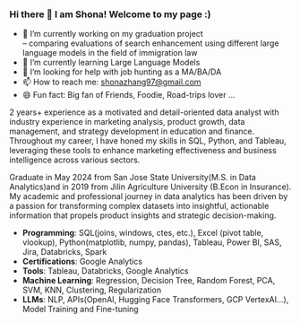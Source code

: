 ### Hi there 👋 I am Shona! Welcome to my page :)

<!--
**shonazhang/shonazhang** is a ✨ _special_ ✨ repository because its `README.md` (this file) appears on your GitHub profile.

Here are some ideas to get you started:

🔭 I’m currently working on ... 
🌱 I’m currently learning ...
- 👯 I’m looking to collaborate on ...
🤔 I’m looking for help with ...
- 💬 Ask me about ...
📫 How to reach me: 
- 😄 Pronouns: ...
- ⚡ Fun fact: ...
-->
- 🔭 I’m currently working on my graduation project
         <br>– comparing evaluations of search enhancement using different large language models in the field of immigration law
- 🌱 I’m currently learning Large Language Models
- 🤔 I’m looking for help with job hunting as a MA/BA/DA
- 📫 How to reach me: shonazhang97@gmail.com
- 😄 Fun fact: Big fan of Friends, Foodie, Road-trips lover ...
 
2 years+ experience as a motivated and detail-oriented data analyst with industry experience in marketing analysis, product growth, data management, and strategy development in education and finance. Throughout my career, I have honed my skills in SQL, Python, and Tableau, leveraging these tools to enhance marketing effectiveness and business intelligence across various sectors.

Graduate in May 2024 from San Jose State University(M.S. in Data Analytics)and in 2019 from Jilin Agriculture University (B.Econ in Insurance). My academic and professional journey in data analytics has been driven by a passion for transforming complex datasets into insightful, actionable information that propels product insights and strategic decision-making.

- **Programming**: SQL(joins, windows, ctes, etc.), Excel (pivot table, vlookup), Python(matplotlib, numpy, pandas), Tableau, Power BI, SAS, Jira, Databricks, Spark
- **Certifications**: Google Analytics
- **Tools**: Tableau, Databricks, Google Analytics
- **Machine Learning**: Regression, Decision Tree, Random Forest, PCA, SVM, KNN, Clustering, Regularization
- **LLMs**: NLP, APIs(OpenAI, Hugging Face Transformers, GCP VertexAI...), Model Training and Fine-tuning
